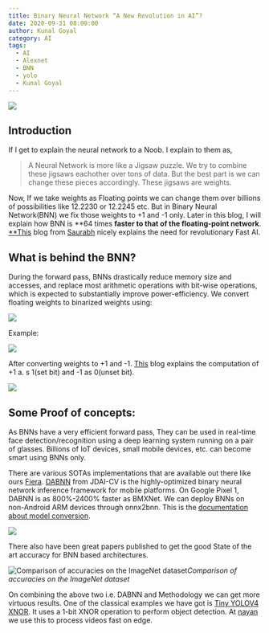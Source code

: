 ```yaml
---
title: Binary Neural Network “A New Revolution in AI”?
date: 2020-09-31 08:00:00
author: Kunal Goyal
category: AI
tags:
  - AI
  - Alexnet
  - BNN
  - yolo
  - Kunal Goyal
---
```


![](https://miro.medium.com/max/700/1*6Xp_zjTJiVemexCdKyC8fA.png)

## **Introduction**

If I get to explain the neural network to a Noob. I explain to them as,
> A Neural Network is more like a Jigsaw puzzle. We try to combine these jigsaws eachother over tons of data. But the best part is we can change these pieces accordingly. These jigsaws are weights.

Now, If we take weights as Floating points we can change them over billions of possibilities like 12.2230 or 12.2245 etc. But in Binary Neural Network(BNN) we fix those weights to +1 and -1 only. Later in this blog, I will explain how BNN is **64 times **faster to that of the floating-point network**. [**This](https://medium.com/unrealai/the-carbon-footprint-of-ai-its-worse-than-gas-powered-cars-4b2996fc731e) blog from [Saurabh](https://www.linkedin.com/in/saurabhdotio/) nicely explains the need for revolutionary Fast AI.

## What is behind the BNN?

During the forward pass, BNNs drastically reduce memory size and accesses, and replace most arithmetic operations with bit-wise operations, which is expected to substantially improve power-efficiency. We convert floating weights to binarized weights using:

![](https://cdn-images-1.medium.com/max/2000/1*IkStZjBu_mbi51WUkgM97A.png)

Example:

![](https://cdn-images-1.medium.com/max/2000/1*-qZwyyp_uh_EtsU7q043bA.png)

After converting weights to +1 and -1. [This](https://sushscience.wordpress.com/2017/10/01/understanding-binary-neural-networks/) blog explains the computation of +1 a. s 1(set bit) and -1 as 0(unset bit).

![](https://cdn-images-1.medium.com/max/2000/1*tblU8P44xS0RpLeOyfNPFQ.png)

## Some Proof of concepts:

As BNNs have a very efficient forward pass, They can be used in real-time face detection/recognition using a deep learning system running on a pair of glasses. Billions of IoT devices, small mobile devices, etc. can become smart using BNNs only.

There are various SOTAs implementations that are available out there like ours [Fiera](https://github.com/xyzunreal/Fiera). [DABNN](https://github.com/JDAI-CV/dabnn) from JDAI-CV is the highly-optimized binary neural network inference framework for mobile platforms. On Google Pixel 1, DABNN is as 800%-2400% faster as BMXNet. We can deploy BNNs on non-Android ARM devices through onnx2bnn. This is the [documentation about model conversion](https://github.com/JDAI-CV/dabnn/blob/master/docs/model_conversion.md).

![](https://cdn-images-1.medium.com/max/2000/0*qxDr2g8qU1SEVSV-.png)

There also have been great papers published to get the good State of the art accuracy for BNN based architectures.

![Comparison of accuracies on the ImageNet dataset](https://cdn-images-1.medium.com/max/2000/1*LFKiAPicXJQId3XbanwZyw.png)*Comparison of accuracies on the ImageNet dataset*

On combining the above two i.e. DABNN and Methodology we can get more virtuous results. One of the classical examples we have got is [Tiny YOLOV4 XNOR](https://github.com/AlexeyAB/darknet/blob/master/cfg/tiny-yolo_xnor.cfg). It uses a 1-bit XNOR operation to perform object detection. At [nayan](nayan.co) we use this to process videos fast on edge.
